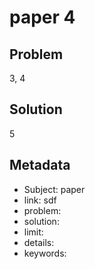 # paper 4

## Problem

3, 4

## Solution

5


## Metadata

- Subject: paper
- link: sdf
- problem: 
- solution: 
- limit: 
- details: 
- keywords: 
